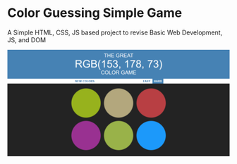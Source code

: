 <h1> Color Guessing Simple Game </h1>
<p> A Simple HTML, CSS, JS based project to revise Basic Web Development, JS, and DOM </p>

![app screenshot](https://raw.githubusercontent.com/junaidiqbalturk/colorguessing/master/images/app_image.png)

